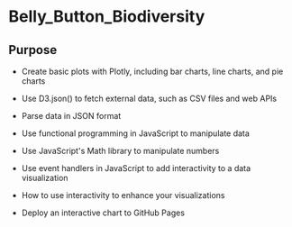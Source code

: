 # Belly_Button_Biodiversity

## Purpose

* Create basic plots with Plotly, including bar charts, line charts, and pie charts

* Use D3.json() to fetch external data, such as CSV files and web APIs

* Parse data in JSON format

* Use functional programming in JavaScript to manipulate data

* Use JavaScript's Math library to manipulate numbers

* Use event handlers in JavaScript to add interactivity to a data visualization

* How to use interactivity to enhance your visualizations

* Deploy an interactive chart to GitHub Pages
